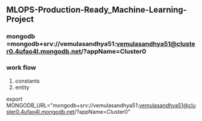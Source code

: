 ## MLOPS-Production-Ready_Machine-Learning-Project




### mongodb =mongodb+srv://vemulasandhya51:vemulasandhya51@cluster0.4ufao4l.mongodb.net/?appName=Cluster0



### work flow

1. constants
2. entity


export MONGODB_URL="mongodb+srv://vemulasandhya51:vemulasandhya51@cluster0.4ufao4l.mongodb.net/?appName=Cluster0"
